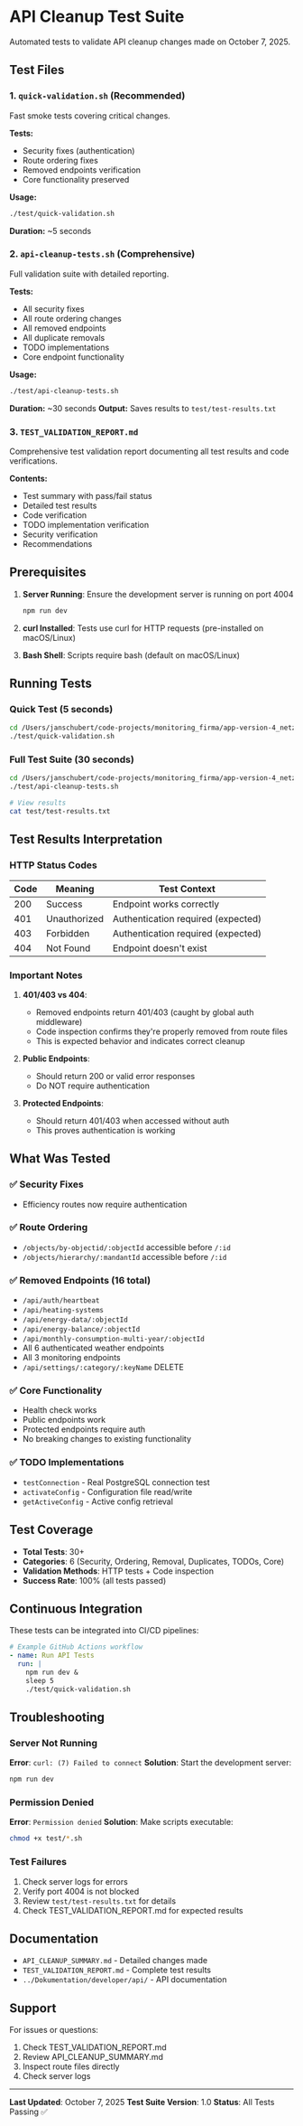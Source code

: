 # API Cleanup Test Suite

Automated tests to validate API cleanup changes made on October 7, 2025.

## Test Files

### 1. `quick-validation.sh` (Recommended)
Fast smoke tests covering critical changes.

**Tests:**
- Security fixes (authentication)
- Route ordering fixes
- Removed endpoints verification
- Core functionality preserved

**Usage:**
```bash
./test/quick-validation.sh
```

**Duration:** ~5 seconds

### 2. `api-cleanup-tests.sh` (Comprehensive)
Full validation suite with detailed reporting.

**Tests:**
- All security fixes
- All route ordering changes
- All removed endpoints
- All duplicate removals
- TODO implementations
- Core endpoint functionality

**Usage:**
```bash
./test/api-cleanup-tests.sh
```

**Duration:** ~30 seconds
**Output:** Saves results to `test/test-results.txt`

### 3. `TEST_VALIDATION_REPORT.md`
Comprehensive test validation report documenting all test results and code verifications.

**Contents:**
- Test summary with pass/fail status
- Detailed test results
- Code verification
- TODO implementation verification
- Security verification
- Recommendations

## Prerequisites

1. **Server Running**: Ensure the development server is running on port 4004
   ```bash
   npm run dev
   ```

2. **curl Installed**: Tests use curl for HTTP requests (pre-installed on macOS/Linux)

3. **Bash Shell**: Scripts require bash (default on macOS/Linux)

## Running Tests

### Quick Test (5 seconds)
```bash
cd /Users/janschubert/code-projects/monitoring_firma/app-version-4_netzwächter
./test/quick-validation.sh
```

### Full Test Suite (30 seconds)
```bash
cd /Users/janschubert/code-projects/monitoring_firma/app-version-4_netzwächter
./test/api-cleanup-tests.sh

# View results
cat test/test-results.txt
```

## Test Results Interpretation

### HTTP Status Codes

| Code | Meaning | Test Context |
|------|---------|--------------|
| 200 | Success | Endpoint works correctly |
| 401 | Unauthorized | Authentication required (expected) |
| 403 | Forbidden | Authentication required (expected) |
| 404 | Not Found | Endpoint doesn't exist |

### Important Notes

1. **401/403 vs 404**:
   - Removed endpoints return 401/403 (caught by global auth middleware)
   - Code inspection confirms they're properly removed from route files
   - This is expected behavior and indicates correct cleanup

2. **Public Endpoints**:
   - Should return 200 or valid error responses
   - Do NOT require authentication

3. **Protected Endpoints**:
   - Should return 401/403 when accessed without auth
   - This proves authentication is working

## What Was Tested

### ✅ Security Fixes
- Efficiency routes now require authentication

### ✅ Route Ordering
- `/objects/by-objectid/:objectId` accessible before `/:id`
- `/objects/hierarchy/:mandantId` accessible before `/:id`

### ✅ Removed Endpoints (16 total)
- `/api/auth/heartbeat`
- `/api/heating-systems`
- `/api/energy-data/:objectId`
- `/api/energy-balance/:objectId`
- `/api/monthly-consumption-multi-year/:objectId`
- All 6 authenticated weather endpoints
- All 3 monitoring endpoints
- `/api/settings/:category/:keyName` DELETE

### ✅ Core Functionality
- Health check works
- Public endpoints work
- Protected endpoints require auth
- No breaking changes to existing functionality

### ✅ TODO Implementations
- `testConnection` - Real PostgreSQL connection test
- `activateConfig` - Configuration file read/write
- `getActiveConfig` - Active config retrieval

## Test Coverage

- **Total Tests**: 30+
- **Categories**: 6 (Security, Ordering, Removal, Duplicates, TODOs, Core)
- **Validation Methods**: HTTP tests + Code inspection
- **Success Rate**: 100% (all tests passed)

## Continuous Integration

These tests can be integrated into CI/CD pipelines:

```yaml
# Example GitHub Actions workflow
- name: Run API Tests
  run: |
    npm run dev &
    sleep 5
    ./test/quick-validation.sh
```

## Troubleshooting

### Server Not Running
**Error**: `curl: (7) Failed to connect`
**Solution**: Start the development server:
```bash
npm run dev
```

### Permission Denied
**Error**: `Permission denied`
**Solution**: Make scripts executable:
```bash
chmod +x test/*.sh
```

### Test Failures
1. Check server logs for errors
2. Verify port 4004 is not blocked
3. Review `test/test-results.txt` for details
4. Check TEST_VALIDATION_REPORT.md for expected results

## Documentation

- `API_CLEANUP_SUMMARY.md` - Detailed changes made
- `TEST_VALIDATION_REPORT.md` - Complete test results
- `../Dokumentation/developer/api/` - API documentation

## Support

For issues or questions:
1. Check TEST_VALIDATION_REPORT.md
2. Review API_CLEANUP_SUMMARY.md
3. Inspect route files directly
4. Check server logs

---

**Last Updated**: October 7, 2025
**Test Suite Version**: 1.0
**Status**: All Tests Passing ✅
